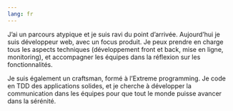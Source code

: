 ```yaml
---
lang: fr
---
```


J’ai un parcours atypique et je suis ravi du point d’arrivée. Aujourd’hui je suis développeur web, avec un focus produit. Je peux prendre en charge tous les aspects techniques (développement front et back, mise en ligne, monitoring), et accompagner les équipes dans la réflexion sur les fonctionnalités.

Je suis également un craftsman, formé à l’Extreme programming. Je code en TDD des applications solides, et je cherche à développer la communication dans les équipes pour que tout le monde puisse avancer dans la sérénité.